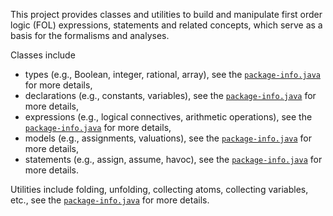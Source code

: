 This project provides classes and utilities to build and manipulate first order logic (FOL) expressions, statements and related concepts, which serve as a basis for the formalisms and analyses.

Classes include
* types (e.g., Boolean, integer, rational, array),
see the [`package-info.java`](src/main/java/hu/bme/mit/theta/core/type/package-info.java) for more details,
* declarations (e.g., constants, variables),
see the [`package-info.java`](src/main/java/hu/bme/mit/theta/core/decl/package-info.java) for more details,
* expressions (e.g., logical connectives, arithmetic operations),
see the [`package-info.java`](src/main/java/hu/bme/mit/theta/core/type/package-info.java) for more details,
* models (e.g., assignments, valuations),
see the [`package-info.java`](src/main/java/hu/bme/mit/theta/core/model/package-info.java) for more details,
* statements (e.g., assign, assume, havoc),
see the [`package-info.java`](src/main/java/hu/bme/mit/theta/core/stmt/package-info.java) for more details.

Utilities include folding, unfolding, collecting atoms, collecting variables, etc.,
see the [`package-info.java`](src/main/java/hu/bme/mit/theta/core/utils/package-info.java) for more details.
